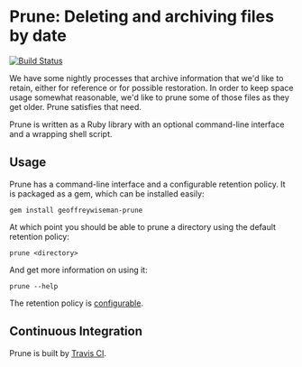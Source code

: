 # Prune:  Deleting and archiving files by date 
[![Build Status](https://travis-ci.org/geoffreywiseman/prune.png)](https://travis-ci.org/geoffreywiseman/prune)

We have some nightly processes that archive information that we'd like to retain, either for reference or
for possible restoration.  In order to keep space usage somewhat reasonable, we'd like to prune some of
those files as they get older.  Prune satisfies that need.

Prune is written as a Ruby library with an optional command-line interface and a wrapping shell script.

## Usage

Prune has a command-line interface and a configurable retention policy. It is packaged as a gem, which
can be installed easily:

	gem install geoffreywiseman-prune

At which point you should be able to prune a directory using the default retention policy:

	prune <directory>

And get more information on using it:

	prune --help

The retention policy is [configurable](http://geoffreywiseman.github.com/prune/configure.html).

## Continuous Integration

Prune is built by [Travis CI](http://travis-ci.org/#!/geoffreywiseman/prune).
